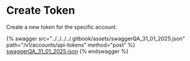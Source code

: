 # Create Token

Create a new token for the specific account.

{% swagger src="../../../../.gitbook/assets/swaggerQA_31_01_2025.json" path="/v1/accounts/api-tokens" method="post" %}
[swaggerQA_31_01_2025.json](../../../../.gitbook/assets/swaggerQA_31_01_2025.json)
{% endswagger %}
